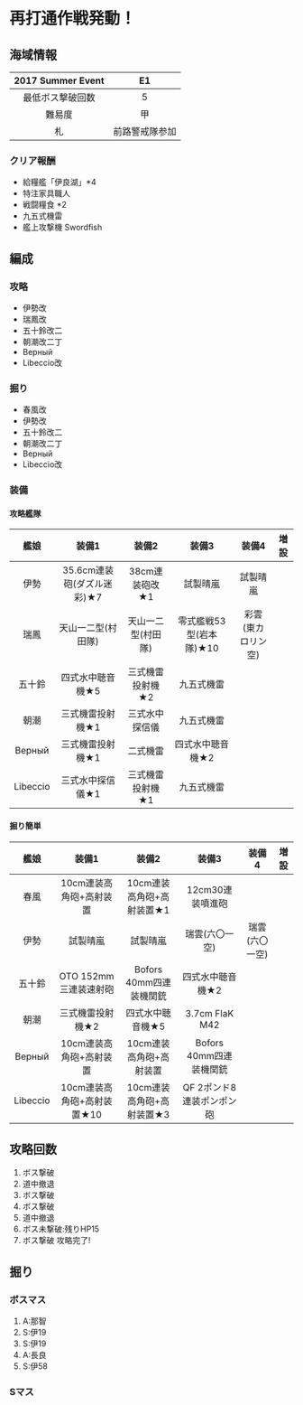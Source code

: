 # 再打通作戦発動！

## 海域情報

| 2017 Summer Event | E1             |
| :-:                 | :-:            |
| 最低ボス撃破回数    | 5              |
| 難易度              | 甲             |
| 札                  | 前路警戒隊参加 |

### クリア報酬
- 給糧艦「伊良湖」*4
- 特注家具職人
- 戦闘糧食 *2
- 九五式機雷
- 艦上攻撃機 Swordfish

## 編成

### 攻略

- 伊勢改
- 瑞鳳改
- 五十鈴改二
- 朝潮改二丁
- Верный
- Libeccio改

### 掘り

- 春風改
- 伊勢改
- 五十鈴改二
- 朝潮改二丁
- Верный
- Libeccio改

### 装備

#### 攻略艦隊

| 艦娘     | 装備1                      | 装備2              | 装備3                   | 装備4              | 増設 |
| :-:      | :---------------------:    | :----------------: | :---------:             | :-:                | :-:  |
| 伊勢     | 35.6cm連装砲(ダズル迷彩)★7 | 38cm連装砲改★1     | 試製晴嵐                | 試製晴嵐           |      |
| 瑞鳳     | 天山一二型(村田隊)         | 天山一二型(村田隊) | 零式艦戦53型(岩本隊)★10 | 彩雲(東カロリン空) |      |
| 五十鈴   | 四式水中聴音機★5           | 三式機雷投射機★2   | 九五式機雷              |                    |      |
| 朝潮     | 三式機雷投射機★1           | 三式水中探信儀     | 九五式機雷              |                    |      |
| Верный   | 三式機雷投射機★1           | 二式機雷           | 四式水中聴音機★2        |                    |      |
| Libeccio | 三式水中探信儀★1           | 三式機雷投射機★1   | 九五式機雷              |                    |      |

#### 掘り簡単

| 艦娘     | 装備1                      | 装備2                     | 装備3                   | 装備4          | 増設 |
| :-:      | :---------------------:    | :----------------:        | :---------:             | :-:            | :-:  |
| 春風     | 10cm連装高角砲+高射装置    | 10cm連装高角砲+高射装置★1 | 12cm30連装噴進砲        |                |      |
| 伊勢     | 試製晴嵐                   | 試製晴嵐                  | 瑞雲(六〇一空)          | 瑞雲(六〇一空) |      |
| 五十鈴   | OTO 152mm三連装速射砲      | Bofors 40mm四連装機関銃   | 四式水中聴音機★2        |                |      |
| 朝潮     | 三式機雷投射機★2           | 四式水中聴音機★5          | 3.7cm FlaK M42          |                |      |
| Верный   | 10cm連装高角砲+高射装置    | 10cm連装高角砲+高射装置   | Bofors 40mm四連装機関銃 |                |      |
| Libeccio | 10cm連装高角砲+高射装置★10 | 10cm連装高角砲+高射装置★3 | QF 2ポンド8連装ポンポン砲              |                |      |



## 攻略回数

1. ボス撃破
1. 道中撤退
1. ボス撃破
1. ボス撃破
1. 道中撤退
1. ボス未撃破:残りHP15
1. ボス撃破 攻略完了!

## 掘り

### ボスマス

1. A:那智
1. S:伊19
1. S:伊19
1. A:長良
1. S:伊58

### Sマス
